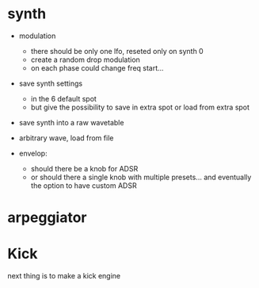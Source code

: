 # synth

- modulation
    - there should be only one lfo, reseted only on synth 0
    - create a random drop modulation
    - on each phase could change freq start...

- save synth settings
    - in the 6 default spot
    - but give the possibility to save in extra spot or load from extra spot
- save synth into a raw wavetable

- arbitrary wave, load from file

- envelop:
    - should there be a knob for ADSR
    - or should there a single knob with multiple presets... and eventually the option to have custom ADSR

# arpeggiator




# Kick

next thing is to make a kick engine
